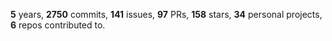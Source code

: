 **5** years, **2750** commits, **141** issues, **97** PRs, **158** stars, **34** personal projects, **6** repos contributed to.
